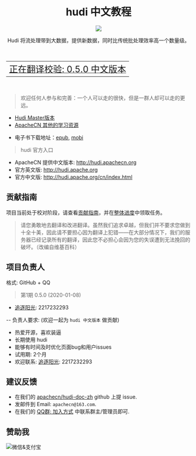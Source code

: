 # <center>hudi 中文教程</center>

<center>
<img src="https://www.apache.org/img/hudi.png" align="middle" />
<p>Hudi 将流处理带到大数据，提供新数据，同时比传统批处理效率高一个数量级。</p>
</center>

<br/>
<table>
  <tr align="center">
    <td colspan="2"><a title="hudi 0.5.0 中文版本" href="https://hudi.apachecn.org/docs/0.5.0/" target="_blank"><font size="5">正在翻译校验: 0.5.0 中文版本</font></a></td>
  </tr>
</table>
<br/>

> 欢迎任何人参与和完善：一个人可以走的很快，但是一群人却可以走的更远。

+ [Hudi Master版本](http://hudi.apachecn.org)
+ [ApacheCN 其他的学习资源](http://www.apachecn.org)
* 电子书下载地址：[epub](https://github.com/apachecn/hudi-doc-zh/tree/gh-pages/books/hudi-doc-zh.epub), [mobi](https://github.com/apachecn/hudi-doc-zh/tree/gh-pages/books/hudi-doc-zh.mobi)

> hudi 官方入口

+ ApacheCN 提供中文版本: <http://hudi.apachecn.org>
+ 官方英文版: <http://hudi.apache.org>
+ 官方中文版: <http://hudi.apache.org/cn/index.html>

## 贡献指南

项目当前处于校对阶段，请查看[贡献指南](CONTRIBUTING.md)，并在[整体进度](https://github.com/apachecn/hudi-doc-zh/issues/1)中领取任务。

> 请您勇敢地去翻译和改进翻译。虽然我们追求卓越，但我们并不要求您做到十全十美，因此请不要担心因为翻译上犯错——在大部分情况下，我们的服务器已经记录所有的翻译，因此您不必担心会因为您的失误遭到无法挽回的破坏。（改编自维基百科）

## 项目负责人

格式: GitHub + QQ

> 第1期 0.5.0 (2020-01-08)

* [追逐阳光](https://github.com/lamber-ken): 2217232293

-- 负责人要求: (欢迎一起为 `hudi 中文版本` 做贡献)

* 热爱开源，喜欢装逼
* 长期使用 hudi
* 能够有时间及时优化页面bug和用户issues
* 试用期: 2个月
* 欢迎联系: [追逐阳光](https://github.com/lamber-ken): 2217232293

## 建议反馈

* 在我们的 [apachecn/hudi-doc-zh](https://github.com/apachecn/hudi-doc-zh) github 上提 issue.
* 发邮件到 Email: `apachecn@163.com`.
* 在我们的 [QQ群: 加入方式](https://docs.apachecn.org/join) 中联系群主/管理员即可.

## 赞助我

<img src="https://img-blog.csdnimg.cn/20200112005920729.png" alt="微信&支付宝" />
